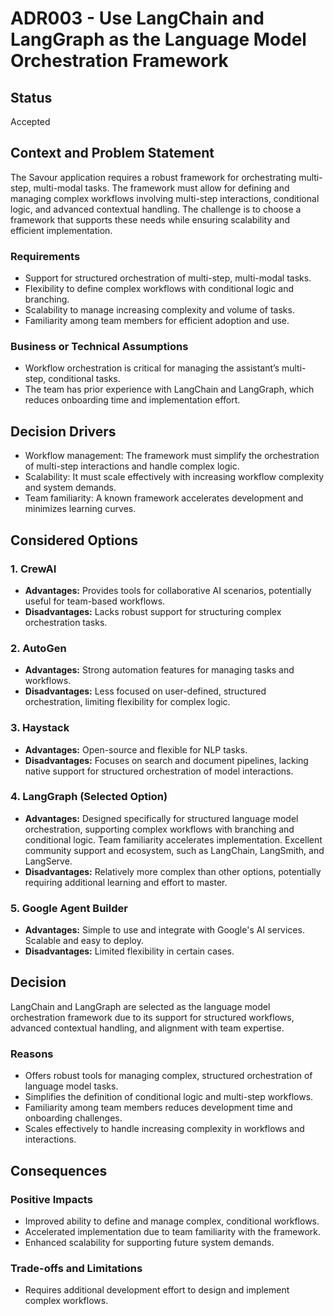 # ADR003 - Use LangChain and LangGraph as the Language Model Orchestration Framework

## Status  
Accepted  

## Context and Problem Statement  
The Savour application requires a robust framework for orchestrating multi-step, multi-modal tasks. The framework must allow for defining and managing complex workflows involving multi-step interactions, conditional logic, and advanced contextual handling. The challenge is to choose a framework that supports these needs while ensuring scalability and efficient implementation.  

### Requirements  
- Support for structured orchestration of multi-step, multi-modal tasks.  
- Flexibility to define complex workflows with conditional logic and branching.  
- Scalability to manage increasing complexity and volume of tasks.  
- Familiarity among team members for efficient adoption and use.  
    
### Business or Technical Assumptions  
- Workflow orchestration is critical for managing the assistant’s multi-step, conditional tasks.  
- The team has prior experience with LangChain and LangGraph, which reduces onboarding time and implementation effort.  

## Decision Drivers  
- Workflow management: The framework must simplify the orchestration of multi-step interactions and handle complex logic.  
- Scalability: It must scale effectively with increasing workflow complexity and system demands.  
- Team familiarity: A known framework accelerates development and minimizes learning curves.  

## Considered Options  

### 1. CrewAI  
- **Advantages:** Provides tools for collaborative AI scenarios, potentially useful for team-based workflows.  
- **Disadvantages:** Lacks robust support for structuring complex orchestration tasks.  

### 2. AutoGen  
- **Advantages:** Strong automation features for managing tasks and workflows.  
- **Disadvantages:** Less focused on user-defined, structured orchestration, limiting flexibility for complex logic.  

### 3. Haystack  
- **Advantages:** Open-source and flexible for NLP tasks.  
- **Disadvantages:** Focuses on search and document pipelines, lacking native support for structured orchestration of model interactions.  

### 4. LangGraph (Selected Option)  
- **Advantages:** Designed specifically for structured language model orchestration, supporting complex workflows with branching and conditional logic. Team familiarity accelerates implementation. Excellent community support and ecosystem, such as LangChain, LangSmith, and LangServe.
- **Disadvantages:** Relatively more complex than other options, potentially requiring additional learning and effort to master.

### 5. Google Agent Builder
- **Advantages:** Simple to use and integrate with Google's AI services. Scalable and easy to deploy.
- **Disadvantages:** Limited flexibility in certain cases.

## Decision  
LangChain and LangGraph are selected as the language model orchestration framework due to its support for structured workflows, advanced contextual handling, and alignment with team expertise.  

### Reasons  
- Offers robust tools for managing complex, structured orchestration of language model tasks.  
- Simplifies the definition of conditional logic and multi-step workflows.  
- Familiarity among team members reduces development time and onboarding challenges.  
- Scales effectively to handle increasing complexity in workflows and interactions.  

## Consequences  

### Positive Impacts  
- Improved ability to define and manage complex, conditional workflows.  
- Accelerated implementation due to team familiarity with the framework.  
- Enhanced scalability for supporting future system demands.  

### Trade-offs and Limitations  
- Requires additional development effort to design and implement complex workflows.  
